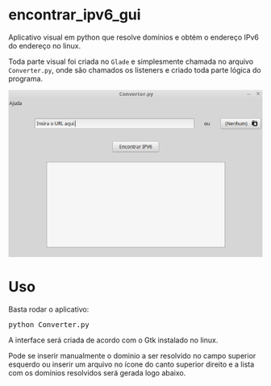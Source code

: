 # encontrar_ipv6_gui
  Aplicativo visual em python que resolve domínios e obtém o endereço IPv6 do endereço no linux.
  
  Toda parte visual foi criada no `Glade` e simplesmente chamada no arquivo `Converter.py`, onde são chamados os listeners e criado toda parte lógica do programa.
  
<p align="center">
  <img src="https://github.com/jpdik/encontrar_ipv6_gui/blob/master/Samples/gui.png?raw=true" width="600"/>
</p>
  
# Uso  
  Basta rodar o aplicativo:
<pre>
python Converter.py
</pre>
  
  A interface será criada de acordo com o Gtk instalado no linux.
  
  Pode se inserir manualmente o dominio a ser resolvido no campo superior esquerdo ou
  inserir um arquivo no ícone do canto superior direito e a lista com os domínios resolvidos
  será gerada logo abaixo.
